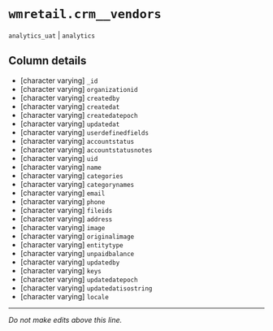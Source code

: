 # `wmretail.crm__vendors`
`analytics_uat` | `analytics`

## Column details
* [character varying] `_id`
* [character varying] `organizationid`
* [character varying] `createdby`
* [character varying] `createdat`
* [character varying] `createdatepoch`
* [character varying] `updatedat`
* [character varying] `userdefinedfields`
* [character varying] `accountstatus`
* [character varying] `accountstatusnotes`
* [character varying] `uid`
* [character varying] `name`
* [character varying] `categories`
* [character varying] `categorynames`
* [character varying] `email`
* [character varying] `phone`
* [character varying] `fileids`
* [character varying] `address`
* [character varying] `image`
* [character varying] `originalimage`
* [character varying] `entitytype`
* [character varying] `unpaidbalance`
* [character varying] `updatedby`
* [character varying] `keys`
* [character varying] `updatedatepoch`
* [character varying] `updatedatisostring`
* [character varying] `locale`

-------------------------------------------------------------------------------
*Do not make edits above this line.*
